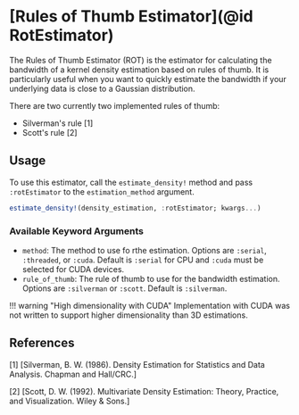 # [Rules of Thumb Estimator](@id RotEstimator)

The Rules of Thumb Estimator (ROT) is the estimator for calculating the bandwidth of a kernel density estimation based on rules of thumb. It is particularly useful when you want to quickly estimate the bandwidth if your underlying data is close to a Gaussian distribution.

There are two currently two implemented rules of thumb:

- Silverman's rule [1]
- Scott's rule [2]

## Usage

To use this estimator, call the `estimate_density!` method and pass `:rotEstimator` to the `estimation_method` argument.

```julia
estimate_density!(density_estimation, :rotEstimator; kwargs...)
```

### Available Keyword Arguments

- `method`: The method to use fo rthe estimation. Options are `:serial`, `:threaded`, or `:cuda`. Default is `:serial` for CPU and `:cuda` must be selected for CUDA devices.
- `rule_of_thumb`: The rule of thumb to use for the bandwidth estimation. Options are `:silverman` or `:scott`. Default is `:silverman`.

!!! warning "High dimensionality with CUDA"
    Implementation with CUDA was not written to support higher dimensionality than 3D estimations.

## References

[1] [Silverman, B. W. (1986). Density Estimation for Statistics and Data Analysis. Chapman and Hall/CRC.]

[2] [Scott, D. W. (1992). Multivariate Density Estimation: Theory, Practice, and Visualization. Wiley & Sons.]
